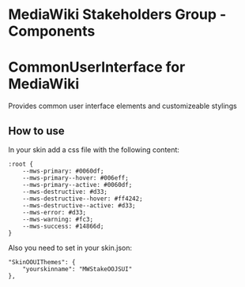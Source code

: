 # MediaWiki Stakeholders Group - Components
# CommonUserInterface for MediaWiki

Provides common user interface elements and customizeable stylings

## How to use
In your skin add a css file with the following content:

    :root {
        --mws-primary: #0060df;
        --mws-primary--hover: #006eff;
        --mws-primary--active: #0060df;
        --mws-destructive: #d33;
        --mws-destructive--hover: #ff4242;
        --mws-destructive--active: #d33;
        --mws-error: #d33;
        --mws-warning: #fc3;
        --mws-success: #14866d;
    }

Also you need to set in your skin.json:

    "SkinOOUIThemes": {
        "yourskinname": "MWStakeOOJSUI"
    },

